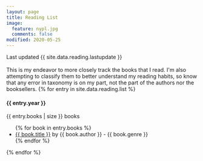 ```yaml
---
layout: page
title: Reading List
image:
  feature: nypl.jpg
  comments: false
modified: 2020-05-25
---
```


<div class="container">
  <div class="last-update">Last updated {{ site.data.reading.lastupdate }}</div>
    <br>
    This is my endeavor to more closely track the books that I read.  I'm also attempting to classify them to better understand my reading habits, so know that any error in taxonomy is on my part, not the part of the authors nor the booksellers.
    {% for entry in site.data.reading.list %}
    <div class="year-container">
      <div class="year">
        <h4>{{ entry.year }}</h4>
        <div class="number">{{ entry.books | size }} books</div>
      </div>
      <div class="books">
        <ul class="reading-list {{ entry.year }}">
          {% for book in entry.books %}
          <li>
            <a href="{{ book.link }}" target="_blank" alt="_blank" rel="nofollow noopener">{{
              book.title
            }}</a>
            <span class="author">by {{ book.author }}</span>
            <span class="genre">- {{ book.genre }}</span>
          </li>
          {% endfor %}
        </ul>
      </div>
    </div>
    {% endfor %}
</div>